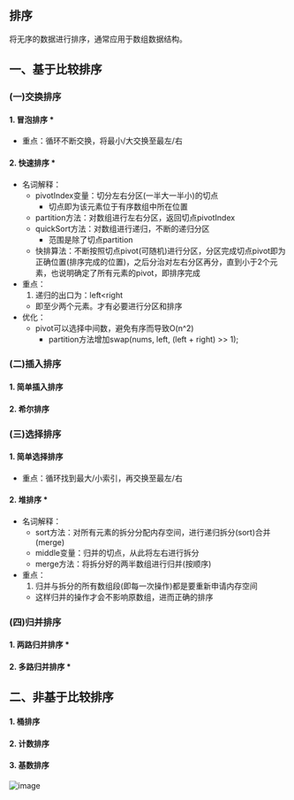 ## 排序
将无序的数据进行排序，通常应用于数组数据结构。

## 一、基于比较排序
### (一)交换排序
#### 1. 冒泡排序 *
- 重点：循环不断交换，将最小/大交换至最左/右

#### 2. 快速排序 *
- 名词解释：
  - pivotIndex变量：切分左右分区(一半大一半小)的切点
    - 切点即为该元素位于有序数组中所在位置
  - partition方法：对数组进行左右分区，返回切点pivotIndex
  - quickSort方法：对数组进行递归，不断的递归分区
    - 范围是除了切点partition
  - 快排算法：不断按照切点pivot(可随机)进行分区，分区完成切点pivot即为正确位置(排序完成的位置)，之后分治对左右分区再分，直到小于2个元素，也说明确定了所有元素的pivot，即排序完成
- 重点：
  1. 递归的出口为：left<right
    - 即至少两个元素。才有必要进行分区和排序
- 优化：
  - pivot可以选择中间数，避免有序而导致O(n^2)
    - partition方法增加swap(nums, left, (left + right) >> 1);

### (二)插入排序
#### 1. 简单插入排序
#### 2. 希尔排序

### (三)选择排序
#### 1. 简单选择排序
- 重点：循环找到最大/小索引，再交换至最左/右

#### 2. 堆排序 *
- 名词解释：
  - sort方法：对所有元素的拆分分配内存空间，进行递归拆分(sort)合并(merge)
  - middle变量：归并的切点，从此将左右进行拆分
  - merge方法：将拆分好的两半数组进行归并(按顺序)
- 重点：
  1. 归并与拆分的所有数组段(即每一次操作)都是要重新申请内存空间
    - 这样归并的操作才会不影响原数组，进而正确的排序

### (四)归并排序
#### 1. 两路归并排序 *
#### 2. 多路归并排序 *

## 二、非基于比较排序
#### 1. 桶排序
#### 2. 计数排序
#### 3. 基数排序

![image](http://note.youdao.com/yws/res/34148/4654C3B114D242A1890861DCAAA11728)